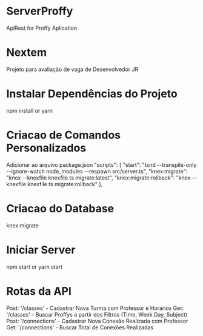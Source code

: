 # ServerProffy
ApiRest for Proffy Aplication

# Nextem

Projeto para avaliação de vaga de Desenvolvedor JR

# Instalar Dependências do Projeto

npm install or yarn

# Criacao de Comandos Personalizados

Adicionar ao arquivo package.json
"scripts": {
    "start": "tsnd --transpile-only --ignore-watch node_modules --respawn src/server.ts",
    "knex:migrate": "knex --knexfile knexfile.ts migrate:latest",
    "knex:migrate:rollback": "knex --knexfile knexfile.ts migrate:rollback"
  },
  

# Criacao do Database

knex:migrate

# Iniciar Server

npm start or yarn start

# Rotas  da API

Post: '/classes'  - Cadastrar Nova Turma com Professor e Horarios
Get: '/classes' - Buscar Proffys a partir dos Filtros (Time, Week Day, Subject)
Post: '/connections'  - Cadastrar Nova Conexão Realizada com Professor
Get: '/connections' - Buscar Total de Conexões Realizadas



